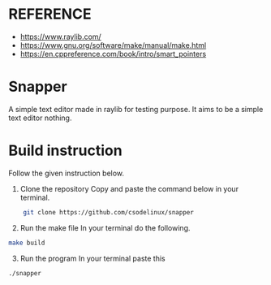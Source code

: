 # REFERENCE

- https://www.raylib.com/
- https://www.gnu.org/software/make/manual/make.html
- https://en.cppreference.com/book/intro/smart_pointers

# Snapper

A simple text editor made in raylib for testing purpose.
It aims to be a simple text editor nothing.

# Build instruction

Follow the given instruction below.

1. Clone the repository
   Copy and paste the command below in your terminal.

```bash
    git clone https://github.com/csodelinux/snapper
```

2. Run the make file
   In your terminal do the following.

```bash
make build
```

3. Run the program
In your terminal paste this
```bash
./snapper
```
